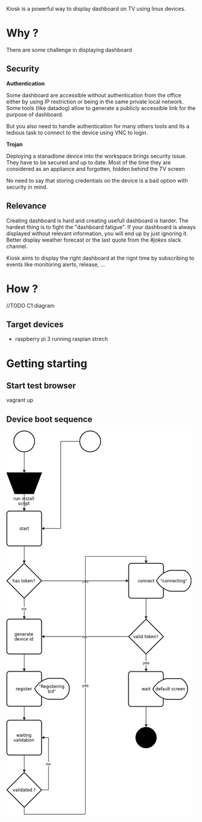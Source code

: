Kiosk is a powerful way to display dashboard on TV using linux devices.

# Why ?

There are some challenge in displaying dashboard

## Security

**Authentication**

Some dashboard are accessible without authentication from the office either by using IP restriction or being in the same private local network. Some tools (like datadog) allow to generate a publicly accessible link for the purpose of dashboard.

But you also need to handle authentication for many others tools and its a tedious task to connect to the device using VNC to login.

**Trojan**

Deploying a stanadlone device into the workspace brings security issue. They have to be secured and up to date. Most of the time they are considered as an appliance and forgotten, hidden behind the TV screen

No need to say that storing credentials on the device is a bad option with security in mind.

## Relevance

Creating dashboard is hard and creating usefull dashboard is harder. The hardest thing is to fight the "dashboard fatigue". If your dashboard is always displayed without relevant information, you will end up by just ignoring it. Better display weather forecast or the last quote from the *#jokes* slack channel.

Kiosk aims to display the right dashboard at the rignt time by subscribing to events like monitoring alerts, release, ...

# How ?

//TODO C1 diagram

## Target devices
* raspberry pi 3 running raspian strech

# Getting starting

## Start test browser
vagrant up

## Device boot sequence
![](doc/diagram-device.png)